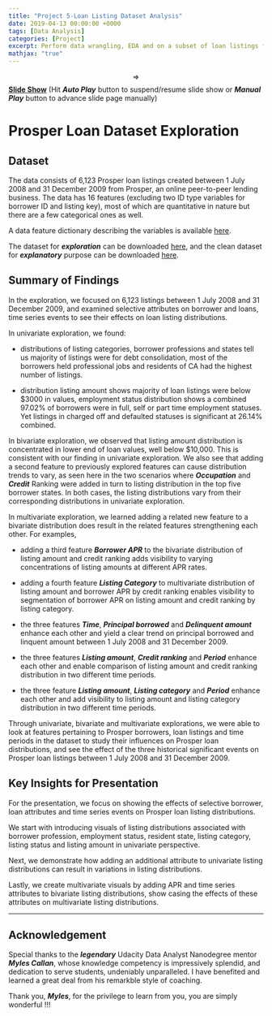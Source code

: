 ```yaml
---
title: "Project 5-Loan Listing Dataset Analysis"
date: 2019-04-13 00:00:00 +0000
tags: [Data Analysis]
categories: [Project]
excerpt: Perform data wrangling, EDA and on a subset of loan listings from Prosper, an online peer-to-peer lending business. From the subset of 6,123 listings between 1 July 2008 and 31 December 2009, examine selective attributes on borrower and loans, time series events to see their effects on loan listing distributions. Create a storyboard to showcase the findings in univariate, bivariate and multivariate visualizations.
mathjax: "true"
---
```


$$\Rightarrow$$ <a href="\images\Project5-loanDataAnalysis\Prosper_Loan.slides.html" target="_blank"><b>Slide Show</b></a> (Hit _**Auto Play**_ button to suspend/resume slide show or _**Manual Play**_ button to advance slide page manually)


# Prosper Loan Dataset Exploration

## Dataset
The data consists of 6,123 Prosper loan listings created between 1 July 2008 and 31 December 2009 from Prosper, an online peer-to-peer lending business. The data has 16 features
(excluding two ID type variables for borrower ID and listing key), most of which are quantitative in nature but there are a few categorical ones as well.

A data feature dictionary describing the variables is available [here](https://www.google.com/url?q=https://docs.google.com/spreadsheet/ccc?key%3D0AllIqIyvWZdadDd5NTlqZ1pBMHlsUjdrOTZHaVBuSlE%26usp%3Dsharing&sa=D&ust=1554484977407000).

The dataset for _**exploration**_ can be downloaded [here](https://drive.google.com/file/d/1SSRs1cna9JoYpQg0sox1d9swT01GEacR/view?usp=sharing), and the clean dataset for _**explanatory**_ purpose can be downloaded [here](https://drive.google.com/file/d/1WSURY1r0B4xh5RVV9asR473hxbGAePM-/view?usp=sharing).


## Summary of Findings
In the exploration, we focused on 6,123 listings between 1 July 2008 and 31 December 2009, and examined selective attributes on borrower and loans, time series events to see their effects on loan listing distributions.

In univariate exploration, we found:
-  distributions of listing categories, borrower professions and states tell us majority of listings were for debt consolidation, most of the borrowers held professional jobs and residents of CA had the highest number of listings.


- distribution listing amount shows majority of loan listings were below $3000 in values, employment status distribution shows a combined 97.02% of borrowers were in full, self or part time employment statuses. Yet listings in charged off and defaulted statuses is significant at 26.14% combined.

In bivariate exploration, we observed that listing amount distribution is concentrated in lower end of loan values, well below $10,000. This is consistent with our finding in univariate exploration. We also see that adding a second feature to previously explored features can cause distribution trends to vary, as seen here in the two scenarios where _**Occupation**_ and _**Credit**_ Ranking were added in turn to listing distribution in the top five borrower states. In both cases, the listing distributions vary from their corresponding distributions in univariate exploration.

In multivariate exploration, we learned adding a related new feature to a bivariate distribution does result in the related features strengthening each other. For examples,
- adding a third feature _**Borrower APR**_ to the bivariate distribution of listing amount and credit ranking adds visibility to varying concentrations of listing amounts at different APR rates.


- adding a fourth feature _**Listing Category**_ to multivariate distribution of listing amount and borrower APR by credit ranking enables visibility to segmentation of borrower APR on listing amount and credit ranking by listing category.


- the three features _**Time**_, _**Principal borrowed**_ and _**Delinquent amount**_ enhance each other and yield a clear trend on principal borrowed and linquent amount between 1 July 2008 and 31 December 2009.


- the three features _**Listing amount**_, _**Credit ranking**_ and _**Period**_ enhance each other and enable comparison of listing amount and credit ranking distribution in two different time periods.


- the three feature _**Listing amount**_, _**Listing category**_ and _**Period**_ enhance each other and add visibility to listing amount and listing category distribution in two different time periods.

Through univariate, bivariate and multivariate explorations, we were able to look at features pertaining to Prosper borrowers, loan listings and time periods in the dataset to study their influences on Prosper loan distributions, and see the effect of the three historical significant events on Prosper loan listings between 1 July 2008 and 31 December 2009.

## Key Insights for Presentation
For the presentation, we focus on showing the effects of selective borrower, loan attributes and time series events on Prosper loan listing distributions.

We start with introducing visuals of listing distributions associated with borrower profession, employment status, resident state, listing category, listing status and listing amount in univariate perspective.

Next, we demonstrate how adding an additional attribute to univariate listing distributions can result in variations in listing distributions.

Lastly, we create multivariate visuals by adding APR and time series attributes to bivariate listing distributions, show casing the effects of these attributes on multivariate listing distributions.

***
## Acknowledgement
Special thanks to the _**legendary**_ Udacity Data Analyst Nanodegree mentor _**Myles Callan**_, whose knowledge competency is impressively splendid, and dedication to serve students, undeniably unparalleled. I have benefited and learned a great deal from his remarkble style of coaching.

Thank you, _**Myles**_, for the privilege to learn from you, you are simply wonderful !!!
